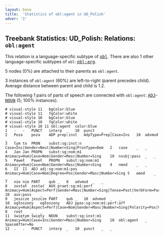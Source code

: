 ```yaml
---
layout: base
title:  'Statistics of obl:agent in UD_Polish'
udver: '2'
---
```


## Treebank Statistics: UD_Polish: Relations: `obl:agent`

This relation is a language-specific subtype of <tt><a href="pl-dep-obl.html">obl</a></tt>.
There are also 1 other language-specific subtypes of `obl`: <tt><a href="pl-dep-obl-arg.html">obl:arg</a></tt>.

5 nodes (0%) are attached to their parents as `obl:agent`.

3 instances of `obl:agent` (60%) are left-to-right (parent precedes child).
Average distance between parent and child is 1.2.

The following 1 pairs of parts of speech are connected with `obl:agent`: <tt><a href="pl-pos-ADJ.html">ADJ</a></tt>-<tt><a href="pl-pos-NOUN.html">NOUN</a></tt> (5; 100% instances).


~~~ conllu
# visual-style 11	bgColor:blue
# visual-style 11	fgColor:white
# visual-style 10	bgColor:blue
# visual-style 10	fgColor:white
# visual-style 10 11 obl:agent	color:blue
1	-	-	PUNCT	interp	_	10	punct	_	_
2	Poza	poza	ADP	prep:inst	AdpType=Prep|Case=Ins	10	advmod	_	_
3	tym	to	PRON	subst:sg:inst:n	Case=Ins|Gender=Neut|Number=Sing|PronType=Dem	2	case	_	_
4	Jan	Jan	PROPN	subst:sg:nom:m1	Animacy=Hum|Case=Nom|Gender=Masc|Number=Sing	10	nsubj:pass	_	_
5	Paweł	Paweł	PROPN	subst:sg:nom:m1	Animacy=Hum|Case=Nom|Gender=Masc|Number=Sing	4	nmod	_	_
6	II	II	ADJ	adj:sg:nom:m1:pos	Animacy=Hum|Case=Nom|Degree=Pos|Gender=Masc|Number=Sing	5	amod	_	_
7	nie	nie	PART	qub	_	8	advmod	_	_
8	został	zostać	AUX	praet:sg:m1:perf	Animacy=Hum|Aspect=Perf|Gender=Masc|Number=Sing|Tense=Past|VerbForm=Part|Voice=Act	10	aux:pass	_	_
9	jeszcze	jeszcze	PART	qub	_	10	advmod	_	_
10	ogłoszony	ogłoszony	ADJ	ppas:sg:nom:m1:perf:aff	Animacy=Hum|Aspect=Perf|Case=Nom|Gender=Masc|Number=Sing|Polarity=Pos|VerbForm=Part|Voice=Pass	0	root	_	_
11	świętym	święty	NOUN	subst:sg:inst:m1	Animacy=Hum|Case=Ins|Gender=Masc|Number=Sing	10	obl:agent	_	SpaceAfter=No
12	.	.	PUNCT	interp	_	10	punct	_	_

~~~


